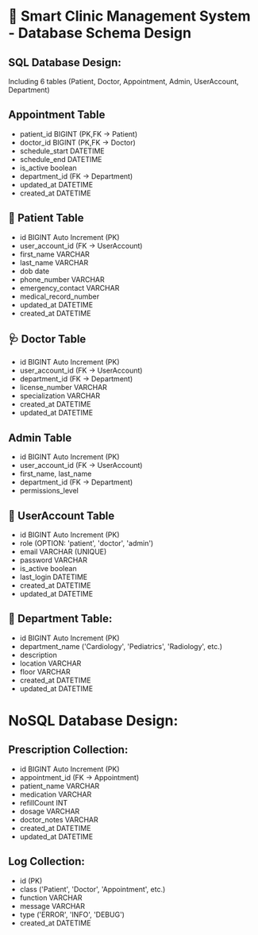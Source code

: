 # 🏥 Smart Clinic Management System - Database Schema Design

## SQL Database Design:

Including 6 tables (Patient, Doctor, Appointment, Admin, UserAccount, Department)

## Appointment Table

- patient_id BIGINT (PK,FK -> Patient)
- doctor_id BIGINT (PK,FK -> Doctor)
- schedule_start DATETIME
- schedule_end DATETIME
- is_active boolean
- department_id (FK -> Department)
- updated_at DATETIME
- created_at DATETIME

## 👤 Patient Table

- id BIGINT Auto Increment (PK)
- user_account_id (FK → UserAccount)
- first_name VARCHAR
- last_name VARCHAR
- dob date
- phone_number VARCHAR
- emergency_contact VARCHAR
- medical_record_number
- updated_at DATETIME
- created_at DATETIME

## 🩺 Doctor Table

- id BIGINT Auto Increment (PK)
- user_account_id (FK → UserAccount)
- department_id (FK -> Department)
- license_number VARCHAR
- specialization VARCHAR
- created_at DATETIME
- updated_at DATETIME

## Admin Table

- id BIGINT Auto Increment (PK)
- user_account_id (FK → UserAccount)
- first_name, last_name
- department_id (FK -> Department)
- permissions_level

## 🧾 UserAccount Table

- id BIGINT Auto Increment (PK)
- role (OPTION: 'patient', 'doctor', 'admin')
- email VARCHAR (UNIQUE)
- password VARCHAR
- is_active boolean
- last_login DATETIME
- created_at DATETIME
- updated_at DATETIME

## 💼 Department Table:

- id BIGINT Auto Increment (PK)
- department_name ('Cardiology', 'Pediatrics', 'Radiology', etc.)
- description
- location VARCHAR
- floor VARCHAR
- created_at DATETIME
- updated_at DATETIME

# NoSQL Database Design:

## Prescription Collection:

- id BIGINT Auto Increment (PK)
- appointment_id (FK -> Appointment)
- patient_name VARCHAR
- medication VARCHAR
- refillCount INT
- dosage VARCHAR
- doctor_notes VARCHAR
- created_at DATETIME
- updated_at DATETIME

## Log Collection:

- id (PK)
- class ('Patient', 'Doctor', 'Appointment', etc.)
- function VARCHAR
- message VARCHAR
- type ('ERROR', 'INFO', 'DEBUG')
- created_at DATETIME
